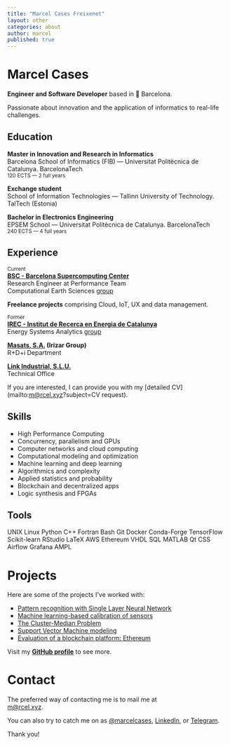 ```yaml
---
title: "Marcel Cases Freixenet"
layout: other
categories: about
author: marcel
published: true
---
```


<h1 class="h1-first" id="about"> Marcel Cases </h1>

**Engineer and Software Developer** based in &#x1F4CD; Barcelona.

Passionate about innovation and the application of informatics to real-life challenges.

## Education

**Master in Innovation and Research in Informatics**  
Barcelona School of Informatics (FIB) — Universitat Politècnica de Catalunya. BarcelonaTech  
<sub>120 ECTS — 2 full years</sub>

**Exchange student**  
School of Information Technologies — Tallinn University of Technology. TalTech (Estonia)

**Bachelor in Electronics Engineering**  
EPSEM School — Universitat Politècnica de Catalunya. BarcelonaTech  
<sub>240 ECTS — 4 full years</sub>

## Experience

<sub>Current</sub>  
**[BSC - Barcelona Supercomputing Center](https://www.bsc.es/)**  
Research Engineer at Performance Team  
Computational Earth Sciences [group](https://www.bsc.es/discover-bsc/organisation/scientific-structure/computational-earth-sciences)

**Freelance projects** comprising Cloud, IoT, UX and data management.

<sub>Former</sub>  
**[IREC - Institut de Recerca en Energia de Catalunya](https://www.irec.cat/)**  
Energy Systems Analytics [group](https://www.irec.cat/research/group/energy-systems-analytics/)

**[Masats, S.A.](https://www.masats.es/en/) (Irizar Group)**  
R+D+i Department

**[Link Industrial, S.L.U.](https://www.linkindustrial.es/web/en/)**  
Technical Office

If you are interested, I can provide you with my [detailed CV](mailto:m@rcel.xyz?subject=CV request).

## Skills

<ul>
	<li style="list-style-type: square">
		High Performance Computing
	</li>
	<li style="list-style-type: square">
		Concurrency, parallelism and GPUs
	</li>
	<li style="list-style-type: square">
		Computer networks and cloud computing
	</li>
	<li style="list-style-type: square">
		Computational modeling and optimization
	</li>
	<li style="list-style-type: square">
		Machine learning and deep learning
	</li>
	<li style="list-style-type: square">
		Algorithmics and complexity
	</li>
	<li style="list-style-type: square">
		Applied statistics and probability
	</li>
	<li style="list-style-type: square">
		Blockchain and decentralized apps
	</li>
	<li style="list-style-type: square">
		Logic synthesis and FPGAs
	</li>
</ul>

## Tools
<span class="label">UNIX</span>
<span class="label">Linux</span>
<span class="label">Python</span>
<span class="label">C++</span>
<span class="label">Fortran</span>
<span class="label">Bash</span>
<span class="label">Git</span>
<span class="label">Docker</span>
<span class="label">Conda-Forge</span>
<span class="label">TensorFlow</span>
<span class="label">Scikit-learn</span>
<span class="label">RStudio</span>
<span class="label">LaTeX</span>
<span class="label">AWS</span>
<span class="label">Ethereum</span>
<span class="label">VHDL</span>
<span class="label">SQL</span>
<span class="label">MATLAB</span>
<span class="label">Qt</span>
<span class="label">CSS</span>
<span class="label">Airflow</span>
<span class="label">Grafana</span>
<span class="label">AMPL</span>

# Projects
Here are some of the projects I've worked with:

<ul>
	<li style="list-style-type: square">
		<a href="https://github.com/marcelcases/pattern-recognition-neural-network">Pattern recognition with Single Layer Neural Network</a>
	</li>
	<li style="list-style-type: square">
		<a href="https://github.com/marcelcases/calibration-sensors-machine-learning">Machine learning-based calibration of sensors</a>
	</li>
	<li style="list-style-type: square">
		<a href="https://github.com/marcelcases/cluster-median-problem">The Cluster-Median Problem</a>
	</li>
	<li style="list-style-type: square">
		<a href="https://github.com/marcelcases/svm-model">Support Vector Machine modeling</a>
	</li>
	<li style="list-style-type: square">
		<a href="https://github.com/marcelcases/ethereum-evaluation">Evaluation of a blockchain platform: Ethereum</a>
	</li>
</ul>

Visit my **[GitHub profile](https://github.com/marcelcases)** to see more.

# Contact
The preferred way of contacting me is to mail me at    
<span class="special-link">[m@rcel.xyz]</span>.  

You can also try to catch me on <span class="icon-x"></span> as <span class="special-link">[@marcelcases]</span>, <span class="special-link">[LinkedIn]</span>, or <span class="special-link">[Telegram]</span>.    

[m@rcel.xyz]: mailto:m@rcel.xyz?subject=Contact
[@marcelcases]: https://x.com/marcelcases    
[Telegram]: tg://resolve?domain=marcelcases    
[LinkedIn]: https://www.linkedin.com/in/marcelcases    

Thank you!
